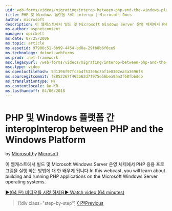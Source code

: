```yaml
---
uid: web-forms/videos/migrating/interop-between-php-and-the-windows-platform
title: PHP 및 Windows 플랫폼 사이 interop | Microsoft Docs
author: microsoft
description: 이 웹캐스트에서 빌드 및 Microsoft Windows Server 운영 체제에서 PHP 응용 프로그램을 실행 하는 방법에 대 한 배우게 됩니다.
ms.author: aspnetcontent
manager: wpickett
ms.date: 07/25/2006
ms.topic: article
ms.assetid: 97906c51-8b99-4454-bd0a-29fb8b6f0ce9
ms.technology: dotnet-webforms
ms.prod: .net-framework
msc.legacyurl: /web-forms/videos/migrating/interop-between-php-and-the-windows-platform
msc.type: video
ms.openlocfilehash: 5d1396f97fc3b4f533e6c3bf1e0302ea3a3696f8
ms.sourcegitcommit: f8852267f463b62d7f975e56bea9aa3f68fbbdeb
ms.translationtype: MT
ms.contentlocale: ko-KR
ms.lasthandoff: 04/06/2018
---
```

<a name="interop-between-php-and-the-windows-platform"></a><span data-ttu-id="8a7f0-103">PHP 및 Windows 플랫폼 간 interop</span><span class="sxs-lookup"><span data-stu-id="8a7f0-103">Interop between PHP and the Windows Platform</span></span>
====================
<span data-ttu-id="8a7f0-104">by [Microsoft](https://github.com/microsoft)</span><span class="sxs-lookup"><span data-stu-id="8a7f0-104">by [Microsoft](https://github.com/microsoft)</span></span>

<span data-ttu-id="8a7f0-105">이 웹캐스트에서 빌드 및 Microsoft Windows Server 운영 체제에서 PHP 응용 프로그램을 실행 하는 방법에 대 한 배우게 됩니다.</span><span class="sxs-lookup"><span data-stu-id="8a7f0-105">In this webcast, you will learn about building and running PHP applications on the Microsoft Windows Server operating systems.</span></span>

[<span data-ttu-id="8a7f0-106">&#9654;(64 분) 비디오를 시청 하세요</span><span class="sxs-lookup"><span data-stu-id="8a7f0-106">&#9654; Watch video (64 minutes)</span></span>](https://channel9.msdn.com/Blogs/ASP-NET-Site-Videos/interop-between-php-and-the-windows-platform)

> [!div class="step-by-step"]
> [<span data-ttu-id="8a7f0-107">이전</span><span class="sxs-lookup"><span data-stu-id="8a7f0-107">Previous</span></span>](introduction-to-aspnet-for-coldfusion-developers-building-an-aspnet-application.md)
